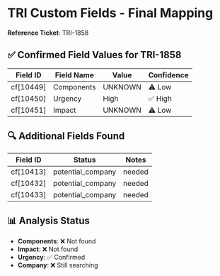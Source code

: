 # TRI Custom Fields - Final Mapping

**Reference Ticket**: TRI-1858

## ✅ Confirmed Field Values for TRI-1858

| Field ID | Field Name | Value | Confidence |
|----------|------------|-------|------------|
| cf[10449] | Components | UNKNOWN | ⚠️ Low |
| cf[10450] | Urgency | High | ✅ High |
| cf[10451] | Impact | UNKNOWN | ⚠️ Low |

## 🔍 Additional Fields Found

| Field ID | Status | Notes |
|----------|--------|-------|
| cf[10413] | potential_company | needed |
| cf[10432] | potential_company | needed |
| cf[10433] | potential_company | needed |

## 📊 Analysis Status

- **Components**: ❌ Not found
- **Impact**: ❌ Not found
- **Urgency**: ✅ Confirmed
- **Company**: ❌ Still searching
